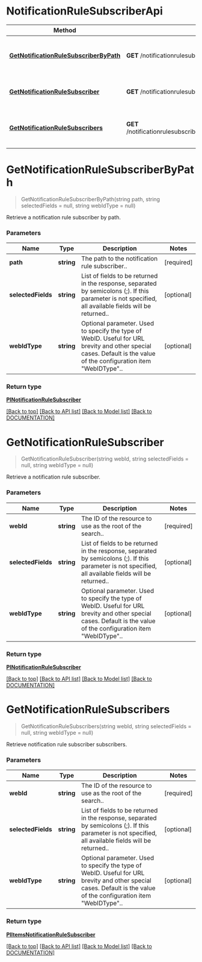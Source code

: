 # NotificationRuleSubscriberApi

Method | HTTP request | Description
------------ | ------------- | -------------
[**GetNotificationRuleSubscriberByPath**](NotificationRuleSubscriberApi.md#getnotificationrulesubscriberbypath) | **GET** /notificationrulesubscribers | Retrieve a notification rule subscriber by path.
[**GetNotificationRuleSubscriber**](NotificationRuleSubscriberApi.md#getnotificationrulesubscriber) | **GET** /notificationrulesubscribers/{webId} | Retrieve a notification rule subscriber.
[**GetNotificationRuleSubscribers**](NotificationRuleSubscriberApi.md#getnotificationrulesubscribers) | **GET** /notificationrulesubscribers/{webId}/notificationrulesubscribers | Retrieve notification rule subscriber subscribers.


# **GetNotificationRuleSubscriberByPath**
> GetNotificationRuleSubscriberByPath(string path, string selectedFields = null, string webIdType = null)

Retrieve a notification rule subscriber by path.

### Parameters

Name | Type | Description | Notes
------------- | ------------- | ------------- | -------------
 **path** | **string**| The path to the notification rule subscriber.. | [required]
 **selectedFields** | **string**| List of fields to be returned in the response, separated by semicolons (;). If this parameter is not specified, all available fields will be returned.. | [optional]
 **webIdType** | **string**| Optional parameter. Used to specify the type of WebID. Useful for URL brevity and other special cases. Default is the value of the configuration item "WebIDType".. | [optional]


### Return type

[**PINotificationRuleSubscriber**](../Model/PINotificationRuleSubscriber.md)

[[Back to top]](#) [[Back to API list]](../../DOCUMENTATION.md#documentation-for-api-endpoints) [[Back to Model list]](../../DOCUMENTATION.md#documentation-for-models) [[Back to DOCUMENTATION]](../../DOCUMENTATION.md)

# **GetNotificationRuleSubscriber**
> GetNotificationRuleSubscriber(string webId, string selectedFields = null, string webIdType = null)

Retrieve a notification rule subscriber.

### Parameters

Name | Type | Description | Notes
------------- | ------------- | ------------- | -------------
 **webId** | **string**| The ID of the resource to use as the root of the search.. | [required]
 **selectedFields** | **string**| List of fields to be returned in the response, separated by semicolons (;). If this parameter is not specified, all available fields will be returned.. | [optional]
 **webIdType** | **string**| Optional parameter. Used to specify the type of WebID. Useful for URL brevity and other special cases. Default is the value of the configuration item "WebIDType".. | [optional]


### Return type

[**PINotificationRuleSubscriber**](../Model/PINotificationRuleSubscriber.md)

[[Back to top]](#) [[Back to API list]](../../DOCUMENTATION.md#documentation-for-api-endpoints) [[Back to Model list]](../../DOCUMENTATION.md#documentation-for-models) [[Back to DOCUMENTATION]](../../DOCUMENTATION.md)

# **GetNotificationRuleSubscribers**
> GetNotificationRuleSubscribers(string webId, string selectedFields = null, string webIdType = null)

Retrieve notification rule subscriber subscribers.

### Parameters

Name | Type | Description | Notes
------------- | ------------- | ------------- | -------------
 **webId** | **string**| The ID of the resource to use as the root of the search.. | [required]
 **selectedFields** | **string**| List of fields to be returned in the response, separated by semicolons (;). If this parameter is not specified, all available fields will be returned.. | [optional]
 **webIdType** | **string**| Optional parameter. Used to specify the type of WebID. Useful for URL brevity and other special cases. Default is the value of the configuration item "WebIDType".. | [optional]


### Return type

[**PIItemsNotificationRuleSubscriber**](../Model/PIItemsNotificationRuleSubscriber.md)

[[Back to top]](#) [[Back to API list]](../../DOCUMENTATION.md#documentation-for-api-endpoints) [[Back to Model list]](../../DOCUMENTATION.md#documentation-for-models) [[Back to DOCUMENTATION]](../../DOCUMENTATION.md)
